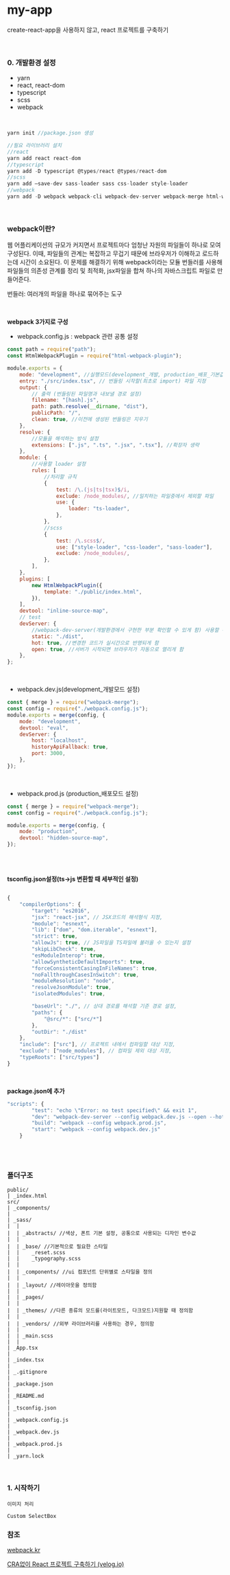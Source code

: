 ﻿# my-app

create-react-app을 사용하지 않고, react 프로젝트를 구축하기

<br/>

### 0. 개발환경 설정

-   yarn
-   react, react-dom
-   typescript
-   scss
-   webpack

</br>

```jsx
yarn init //package.json 생성

//필요 라이브러리 설치
//react
yarn add react react-dom
//typescript
yarn add -D typescript @types/react @types/react-dom
//scss
yarn add —save-dev sass-loader sass css-loader style-loader
//webpack
yarn add -D webpack webpack-cli webpack-dev-server webpack-merge html-webpack-plugin ts-loader
```

</br>

### webpack이란?

웹 어플리케이션의 규모가 커지면서 프로젝트마다 엄청난 자원의 파일들이 하나로 모여 구성된다. 이때, 파일들의 관계는 복잡하고 무겁기 때문에 브라우저가 이해하고 로드하는데 시간이 소요된다. 이 문제를 해결하기 위해 webpack이라는 모듈 번들러를 사용해 파일들의 의존성 관계를 정리 및 최적화, jsx파일을 합쳐 하나의 자바스크립트 파일로 만들어준다.

번들러: 여러개의 파일을 하나로 묶어주는 도구

</br>

**webpack 3가지로 구성**

-   webpack.config.js : webpack 관련 공통 설정

```jsx
const path = require("path");
const HtmlWebpackPlugin = require("html-webpack-plugin");

module.exports = {
    mode: "development", //실행모드(development_개발, production_배포_기본값, none))
    entry: "./src/index.tsx", // 번들링 시작할(최초로 import) 파일 지정
    output: {
        // 출력 (번들링된 파일명과 내보낼 경로 설정)
        filename: "[hash].js",
        path: path.resolve(__dirname, "dist"),
        publicPath: "/",
        clean: true, //이전에 생성된 번들링은 지우기
    },
    resolve: {
        //모듈을 해석하는 방식 설정
        extensions: [".js", ".ts", ".jsx", ".tsx"], //확장자 생략
    },
    module: {
        //사용할 loader 설정
        rules: [
            //처리할 규칙
            {
                test: /\.(js|ts|tsx)$/i,
                exclude: /node_modules/, //일치하는 파일중에서 제외할 파일
                use: {
                    loader: "ts-loader",
                },
            },
            //scss
            {
                test: /\.scss$/,
                use: ["style-loader", "css-loader", "sass-loader"],
                exclude: /node_modules/,
            },
        ],
    },
    plugins: [
        new HtmlWebpackPlugin({
            template: "./public/index.html",
        }),
    ],
    devtool: "inline-source-map",
    // test
    devServer: {
        //webpack-dev-server(개발환경에서 구현한 부분 확인할 수 있게 함) 사용할 수 있게 하고, 관련설정 해줌
        static: "./dist",
        hot: true, //변경한 코드가 실시간으로 반영되게 함
        open: true, //서버가 시작되면 브라우저가 자동으로 열리게 함
    },
};
```

</br>

-   webpack.dev.js(development\_개발모드 설정)

```jsx
const { merge } = require("webpack-merge");
const config = require("./webpack.config.js");
module.exports = merge(config, {
    mode: "development",
    devtool: "eval",
    devServer: {
        host: "localhost",
        historyApiFallback: true,
        port: 3000,
    },
});
```

</br>

-   webpack.prod.js (production\_배포모드 설정)

```jsx
const { merge } = require("webpack-merge");
const config = require("./webpack.config.js");

module.exports = merge(config, {
    mode: "production",
    devtool: "hidden-source-map",
});
```

</br>
</br>

**tsconfig.json설정(ts→js 변환할 때 세부적인 설정)**

```jsx

{
    "compilerOptions": {
        "target": "es2016",
        "jsx": "react-jsx", // JSX코드의 해석형식 지정,
        "module": "esnext",
        "lib": ["dom", "dom.iterable", "esnext"],
        "strict": true,
        "allowJs": true, // JS파일을 TS파일에 불러올 수 있는지 설정
        "skipLibCheck": true,
        "esModuleInterop": true,
        "allowSyntheticDefaultImports": true,
        "forceConsistentCasingInFileNames": true,
        "noFallthroughCasesInSwitch": true,
        "moduleResolution": "node",
        "resolveJsonModule": true,
        "isolatedModules": true,

        "baseUrl": "./", // 상대 경로를 해석할 기준 경로 설정,
        "paths": {
            "@src/*": ["src/*"]
        },
        "outDir": "./dist"
    },
    "include": ["src"], // 프로젝트 내에서 컴파일할 대상 지정,
    "exclude": ["node_modules"], // 컴파일 제외 대상 지정,
    "typeRoots": ["src/types"]
}
```

</br>

**package.json에 추가**

```jsx
"scripts": {
        "test": "echo \"Error: no test specified\" && exit 1",
        "dev": "webpack-dev-server --config webpack.dev.js --open --hot",
        "build": "webpack --config webpack.prod.js",
        "start": "webpack --config webpack.dev.js"
    }
```

</br>
</br>

### 폴더구조

```
public/
| _index.html
src/
| _components/
|
| _sass/
|  |
|  | _abstracts/ //색상, 폰트 기본 설정, 공통으로 사용되는 디자인 변수값
|  |
|  | _base/ //기본적으로 필요한 스타일
|  |    _reset.scss
|  |    _typography.scss
|  |
|  | _components/ //ui 컴포넌트 단위별로 스타일을 정의
|  |
|  | _layout/ //레이아웃을 정의함
|  |
|  | _pages/
|  |
|  | _themes/ //다른 종류의 모드를(라이트모드, 다크모드)지원할 때 정의함
|  |
|  | _vendors/ //외부 라이브러리를 사용하는 경우, 정의함
|  |
|  | _main.scss
|  |
| _App.tsx
|
| _index.tsx
|
| _.gitignore
|
| _package.json
|
| _README.md
|
| _tsconfig.json
|
| _webpack.config.js
|
| _webpack.dev.js
|
| _webpack.prod.js
|
| _yarn.lock
```

</br>

### 1. 시작하기

`이미지 처리`

`Custom SelectBox`

### 참조
[webpack.kr](https://webpack.kr/configuration/resolve/)

[CRA없이 React 프로젝트 구축하기 (velog.io)](https://velog.io/@shyunju7/CRA%EC%97%86%EC%9D%B4-React-%ED%94%84%EB%A1%9C%EC%A0%9D%ED%8A%B8-%EA%B5%AC%EC%B6%95%ED%95%98%EA%B8%B0)

